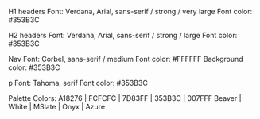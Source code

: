 H1 headers
Font: Verdana, Arial, sans-serif / strong / very large
Font color: #353B3C

H2 headers
Font: Verdana, Arial, sans-serif / strong / large
Font color: #353B3C

Nav
Font: Corbel, sans-serif / medium
Font color: #FFFFFF
Background color: #353B3C

p
Font: Tahoma, serif
Font color: #353B3C


Palette Colors:
A18276 | FCFCFC | 7D83FF | 353B3C | 007FFF
Beaver | White  | MSlate | Onyx   | Azure
